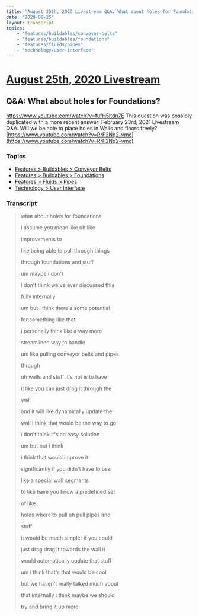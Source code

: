 ```yaml
---
title: "August 25th, 2020 Livestream Q&A: What about holes for Foundations?"
date: "2020-08-25"
layout: transcript
topics:
    - "features/buildables/conveyor-belts"
    - "features/buildables/foundations"
    - "features/fluids/pipes"
    - "technology/user-interface"
---
```

# [August 25th, 2020 Livestream](../2020-08-25.md)
## Q&A: What about holes for Foundations?
https://www.youtube.com/watch?v=fufH5ltdn7E
This question was possibly duplicated with a more recent answer: February 23rd, 2021 Livestream Q&A: Will we be able to place holes in Walls and floors freely? [https://www.youtube.com/watch?v=RrF2Nq2-vmc](https://www.youtube.com/watch?v=RrF2Nq2-vmc)


### Topics
* [Features > Buildables > Conveyor Belts](../topics/features/buildables/conveyor-belts.md)
* [Features > Buildables > Foundations](../topics/features/buildables/foundations.md)
* [Features > Fluids > Pipes](../topics/features/fluids/pipes.md)
* [Technology > User Interface](../topics/technology/user-interface.md)

### Transcript

> what about holes for foundations
>
> i assume you mean like uh like
>
> improvements to
>
> like being able to pull through things
>
> through foundations and stuff
>
> um maybe i don't
>
> i don't think we've ever discussed this
>
> fully internally
>
> um but i think there's some potential
>
> for something like that
>
> i personally think like a way more
>
> streamlined way to handle
>
> um like pulling conveyor belts and pipes
>
> through
>
> uh walls and stuff it's not is to have
>
> it like you can just drag it through the
>
> wall
>
> and it will like dynamically update the
>
> wall i think that would be the way to go
>
> i don't think it's an easy solution
>
> um but but i think
>
> i think that would improve it
>
> significantly if you didn't have to use
>
> like a special wall segments
>
> to like have you know a predefined set
>
> of like
>
> holes where to pull uh pull pipes and
>
> stuff
>
> it would be much simpler if you could
>
> just drag drag it towards the wall it
>
> would automatically update that stuff
>
> um i think that's that would be cool
>
> but we haven't really talked much about
>
> that internally i think maybe we should
>
> try and bring it up more
